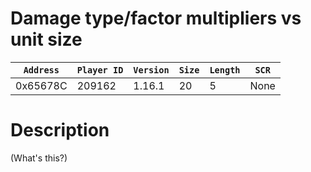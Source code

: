 # Damage type/factor multipliers vs unit size

| `Address` | `Player ID` | `Version` | `Size` | `Length` | `SCR` |
| ---------- | ----------- | --------- | ------ | -------- | ---- |
| 0x65678C | 209162 | 1.16.1 | 20 | 5 | None |

# Description

(What's this?)